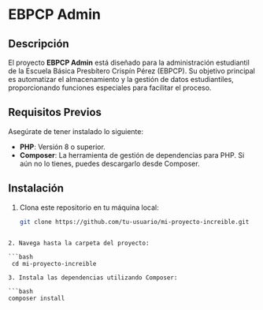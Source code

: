 # EBPCP Admin

## Descripción
El proyecto **EBPCP Admin** está diseñado para la administración estudiantil de la Escuela Básica Presbítero Crispín Pérez (EBPCP). Su objetivo principal es automatizar el almacenamiento y la gestión de datos estudiantiles, proporcionando funciones especiales para facilitar el proceso.

## Requisitos Previos
Asegúrate de tener instalado lo siguiente:

- **PHP**: Versión 8 o superior.
- **Composer**: La herramienta de gestión de dependencias para PHP. Si aún no lo tienes, puedes descargarlo desde Composer.

## Instalación
1. Clona este repositorio en tu máquina local:

   ```bash
   git clone https://github.com/tu-usuario/mi-proyecto-increible.git
  ```

2. Navega hasta la carpeta del proyecto:

  ```bash
   cd mi-proyecto-increible

3. Instala las dependencias utilizando Composer:

  ```bash
  composer install
